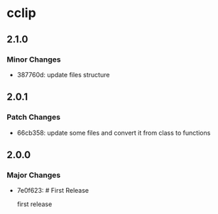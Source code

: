 # cclip

## 2.1.0

### Minor Changes

- 387760d: update files structure

## 2.0.1

### Patch Changes

- 66cb358: update some files and convert it from class to functions

## 2.0.0

### Major Changes

- 7e0f623: # First Release

    first release
